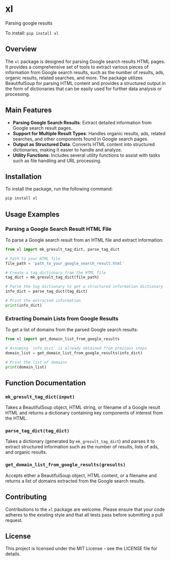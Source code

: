 # xl
Parsing google results

To install:	```pip install xl```

## Overview
The `xl` package is designed for parsing Google search results HTML pages. It provides a comprehensive set of tools to extract various pieces of information from Google search results, such as the number of results, ads, organic results, related searches, and more. The package utilizes BeautifulSoup for parsing HTML content and provides a structured output in the form of dictionaries that can be easily used for further data analysis or processing.

## Main Features
- **Parsing Google Search Results**: Extract detailed information from Google search result pages.
- **Support for Multiple Result Types**: Handles organic results, ads, related searches, and other components found in Google search pages.
- **Output as Structured Data**: Converts HTML content into structured dictionaries, making it easier to handle and analyze.
- **Utility Functions**: Includes several utility functions to assist with tasks such as file handling and URL processing.

## Installation
To install the package, run the following command:
```bash
pip install xl
```

## Usage Examples

### Parsing a Google Search Result HTML File
To parse a Google search result from an HTML file and extract information:
```python
from xl import mk_gresult_tag_dict, parse_tag_dict

# Path to your HTML file
file_path = 'path_to_your_google_search_result.html'

# Create a tag dictionary from the HTML file
tag_dict = mk_gresult_tag_dict(file_path)

# Parse the tag dictionary to get a structured information dictionary
info_dict = parse_tag_dict(tag_dict)

# Print the extracted information
print(info_dict)
```

### Extracting Domain Lists from Google Results
To get a list of domains from the parsed Google search results:
```python
from xl import get_domain_list_from_google_results

# Assuming `info_dict` is already obtained from previous steps
domain_list = get_domain_list_from_google_results(info_dict)

# Print the list of domains
print(domain_list)
```

## Function Documentation

### `mk_gresult_tag_dict(input)`
Takes a BeautifulSoup object, HTML string, or filename of a Google result HTML and returns a dictionary containing key components of interest from the HTML.

### `parse_tag_dict(tag_dict)`
Takes a dictionary (generated by `mk_gresult_tag_dict`) and parses it to extract structured information such as the number of results, lists of ads, and organic results.

### `get_domain_list_from_google_results(gresults)`
Accepts either a BeautifulSoup object, HTML content, or a filename and returns a list of domains extracted from the Google search results.

## Contributing
Contributions to the `xl` package are welcome. Please ensure that your code adheres to the existing style and that all tests pass before submitting a pull request.

## License
This project is licensed under the MIT License - see the LICENSE file for details.